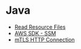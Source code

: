 # Java

* [Read Resource Files](read_resource_files.md)
* [AWS SDK - SSM](aws-sdk-ssm.md)
* [mTLS HTTP Connection](mtls-http-connection.md) 
